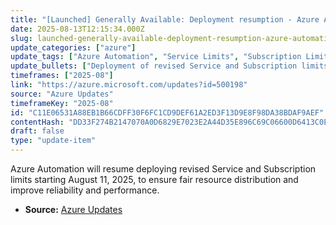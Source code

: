 ```yaml
---
title: "[Launched] Generally Available: Deployment resumption - Azure Automation revised Service and Subscription limits"
date: 2025-08-13T12:15:34.000Z
slug: launched-generally-available-deployment-resumption-azure-automation-revised-service-and-subscription-limits
update_categories: ["azure"]
update_tags: ["Azure Automation", "Service Limits", "Subscription Limits", "Deployment Resumption", "Cloud Resource Management"]
update_bullets: ["Deployment of revised Service and Subscription limits in Azure Automation will resume on August 11, 2025.", "The update aims to ensure fair distribution of cloud resources among customers.", "Improvements in reliability and performance are expected from this update."]
timeframes: ["2025-08"]
link: "https://azure.microsoft.com/updates?id=500198"
source: "Azure Updates"
timeframeKey: "2025-08"
id: "C11E06531A88EB1B66CDFF30F6FC1CD9DEF61A2ED3F13D9E8F98DA38BDAF9AEF"
contentHash: "DD33F274B2147070A0D6829E7023E2A44D35E896C69C06600D6413C0E96C0E6C"
draft: false
type: "update-item"
---
```


Azure Automation will resume deploying revised Service and Subscription limits starting August 11, 2025, to ensure fair resource distribution and improve reliability and performance.

- **Source:** [Azure Updates](https://azure.microsoft.com/updates?id=500198)

